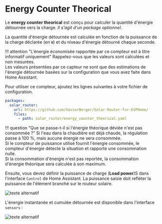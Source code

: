 # Energy Counter Theorical

Le **energy counter theorical** est conçu pour calculer la quantité d'énergie détournée vers la charge. *Il s'agit d'un package optionnel.*

La quantité d'énergie détournée est calculée en fonction de la puissance de la charge déclarée (en `W`) et du niveau d'énergie détourné chaque seconde.

!!! attention "L'énergie économisée rapportée par ce compteur est à titre informatif uniquement"
    Rappelez-vous que les valeurs sont calculées et non mesurées.  
    Les valeurs présentées par ce capteur ne sont que des estimations de l'énergie détournée basées sur la configuration que vous avez faite dans Home Assistant.

Pour utiliser ce compteur, ajoutez les lignes suivantes à votre fichier de configuration.

```yaml
packages:
  solar_router:
    url: https://github.com/XavierBerger/Solar-Router-for-ESPHome/
    files:
      - path: solar_router/energy_counter_theorical.yaml
```

!!! question "Que se passe-t-il si l'énergie théorique déviée n'est pas consommée ?"
    Si l'eau dans la chaudière est déjà chaude, la régulation passe à 100 %, mais aucune énergie ne sera consommée.  
    Si le compteur de puissance utilisé fournit l'énergie consommée, le compteur d'énergie détecte la situation et rapporte une consommation nulle.  
    Si la consommation d'énergie n'est pas reportée, la consommation d'énergie théorique sera calculée à son maximum.

Ensuite, vous devez définir la puissance de charge (**Load power**)S dans l'interface `Control` de Home Assistant. La puissance saisie doit refléter la puissance de l'élément branché sur le routeur solaire.

![texte alternatif](images/SolarRouterEnergyCounterTheoricalConfiguration.png)

L'énergie instantanée et cumulée détournée est disponible dans l'interface `sensors` :

![texte alternatif](images/SolarRouterEnergyCounterTheoricalSensors.png)
